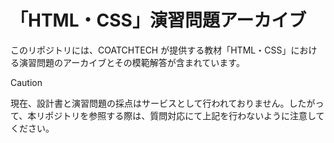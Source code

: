 # 「HTML・CSS」演習問題アーカイブ

このリポジトリには、COATCHTECH が提供する教材「HTML・CSS」における演習問題のアーカイブとその模範解答が含まれています。

> [!CAUTION]
> 現在、設計書と演習問題の採点はサービスとして行われておりません。したがって、本リポジトリを参照する際は、質問対応にて上記を行わないように注意してください。
